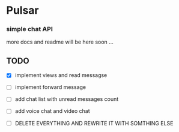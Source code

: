 # Pulsar
### simple chat API

more docs and readme will be here soon ...

## TODO

- [X] implement views and read messagse
- [ ] implement forward message 
- [ ] add chat list with unread messages count  
- [ ] add voice chat and video chat
- [ ] DELETE EVERYTHING AND REWRITE IT WITH SOMTHING ELSE

 
